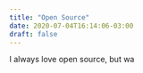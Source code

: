 ```yaml
---
title: "Open Source"
date: 2020-07-04T16:14:06-03:00
draft: false
---
```

I always love open source, but wa


